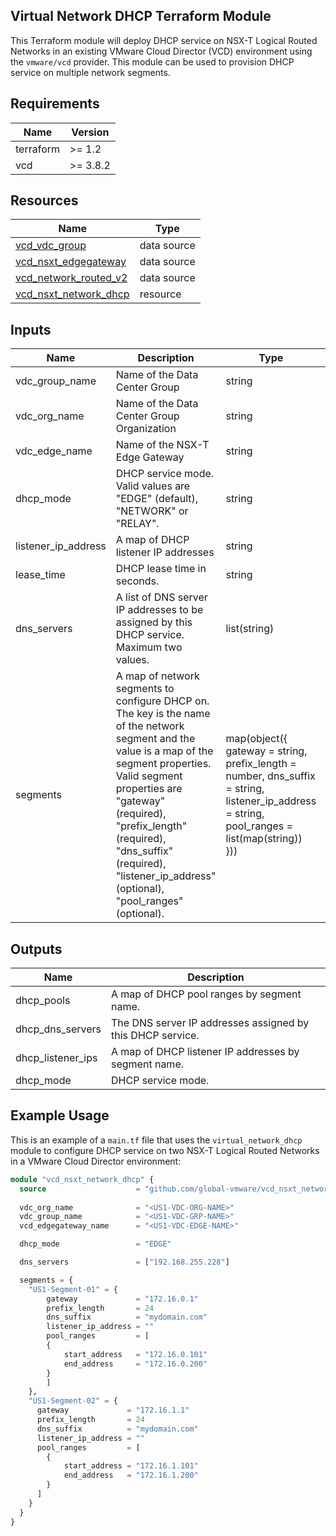 ## Virtual Network DHCP Terraform Module

This Terraform module will deploy DHCP service on NSX-T Logical Routed Networks in an existing VMware Cloud Director (VCD) environment using the `vmware/vcd` provider. This module can be used to provision DHCP service on multiple network segments.

## Requirements

| Name      | Version |
|-----------|---------|
| terraform | >= 1.2  |
| vcd       | >= 3.8.2 |

## Resources

| Name                                                             | Type      |
|------------------------------------------------------------------|-----------|
| [vcd_vdc_group](https://registry.terraform.io/providers/vmware/vcd/3.8.2/docs/data-sources/vdc_group) | data source |
| [vcd_nsxt_edgegateway](https://registry.terraform.io/providers/vmware/vcd/3.8.2/docs/data-sources/nsxt_edgegateway) | data source |
| [vcd_network_routed_v2](https://registry.terraform.io/providers/vmware/vcd/3.8.2/docs/data-sources/network_routed_v2) | data source |
| [vcd_nsxt_network_dhcp](https://registry.terraform.io/providers/vmware/vcd/3.8.2/docs/resources/nsxt_network_dhcp) | resource   |

## Inputs

| Name                          | Description                                                          | Type   | Default           | Required |
|-------------------------------|----------------------------------------------------------------------|--------|-------------------|----------|
| vdc_group_name | Name of the Data Center Group | string | n/a | yes |
| vdc_org_name | Name of the Data Center Group Organization | string | n/a | yes |
| vdc_edge_name | Name of the NSX-T Edge Gateway | string | n/a | yes |
| dhcp_mode | DHCP service mode. Valid values are "EDGE" (default), "NETWORK" or "RELAY". | string | "EDGE" | no |
| listener_ip_address | A map of DHCP listener IP addresses | string | null | no |
| lease_time | DHCP lease time in seconds. | string | "2592000" | no |
| dns_servers | A list of DNS server IP addresses to be assigned by this DHCP service. Maximum two values. | list(string) | null | yes |
| segments | A map of network segments to configure DHCP on. The key is the name of the network segment and the value is a map of the segment properties. Valid segment properties are "gateway" (required), "prefix_length" (required), "dns_suffix" (required), "listener_ip_address" (optional), "pool_ranges" (optional). | map(object({ gateway = string, prefix_length = number, dns_suffix = string, listener_ip_address = string, pool_ranges = list(map(string)) })) | n/a | yes |

## Outputs

| Name         | Description             |
|--------------|-------------------------|
| dhcp_pools | A map of DHCP pool ranges by segment name. |
| dhcp_dns_servers | The DNS server IP addresses assigned by this DHCP service. |
| dhcp_listener_ips | A map of DHCP listener IP addresses by segment name. |
| dhcp_mode | DHCP service mode. |

## Example Usage

This is an example of a `main.tf` file that uses the `virtual_network_dhcp` module to configure DHCP service on two NSX-T Logical Routed Networks in a VMware Cloud Director environment:

```terraform
module "vcd_nsxt_network_dhcp" {
  source                    = "github.com/global-vmware/vcd_nsxt_network_dhcp.git?ref=v1.1.0"
  
  vdc_org_name              = "<US1-VDC-ORG-NAME>"
  vdc_group_name            = "<US1-VDC-GRP-NAME>"
  vcd_edgegateway_name      = "<US1-VDC-EDGE-NAME>"

  dhcp_mode                 = "EDGE"

  dns_servers               = ["192.168.255.228"]

  segments = {
    "US1-Segment-01" = {
        gateway             = "172.16.0.1"
        prefix_length       = 24
        dns_suffix          = "mydomain.com"
        listener_ip_address = ""
        pool_ranges         = [
        {
            start_address   = "172.16.0.101"
            end_address     = "172.16.0.200"
        }
        ]    
    },
    "US1-Segment-02" = {
      gateway             = "172.16.1.1"
      prefix_length       = 24
      dns_suffix          = "mydomain.com"
      listener_ip_address = ""
      pool_ranges         = [
        {
            start_address = "172.16.1.101"
            end_address   = "172.16.1.200"
        }
      ]    
    }
  }
}
```